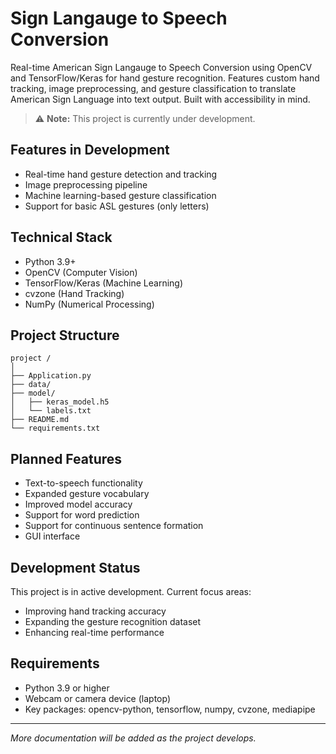 # Sign Langauge to Speech Conversion

Real-time American Sign Langauge to Speech Conversion using OpenCV and TensorFlow/Keras for hand gesture recognition. Features custom hand tracking, image preprocessing, and gesture classification to translate American Sign Language into text output. Built with accessibility in mind.

> ⚠️ **Note:** This project is currently under development.

## Features in Development

- Real-time hand gesture detection and tracking
- Image preprocessing pipeline
- Machine learning-based gesture classification
- Support for basic ASL gestures (only letters)

## Technical Stack

- Python 3.9+
- OpenCV (Computer Vision)
- TensorFlow/Keras (Machine Learning)
- cvzone (Hand Tracking)
- NumPy (Numerical Processing)

## Project Structure

```text
project /
│
├── Application.py
├── data/
├── model/
│   ├── keras_model.h5
│   └── labels.txt
├── README.md
└── requirements.txt
```

## Planned Features

- Text-to-speech functionality
- Expanded gesture vocabulary
- Improved model accuracy
- Support for word prediction
- Support for continuous sentence formation
- GUI interface

## Development Status

This project is in active development. Current focus areas:

- Improving hand tracking accuracy
- Expanding the gesture recognition dataset
- Enhancing real-time performance

## Requirements

- Python 3.9 or higher
- Webcam or camera device (laptop)
- Key packages: opencv-python, tensorflow, numpy, cvzone, mediapipe

---

_More documentation will be added as the project develops._
